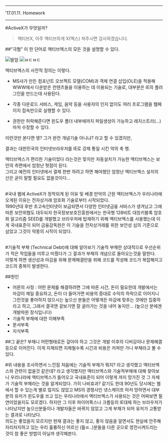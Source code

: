 ___
’17.01.11. Homework
___

#ActiveX가 무엇일까?

>액티브X, 아주 액티브하게 X(엑스) 쳐주시면 감사하겠습니다.

##”극혐”
이 한 단어로 액티브엑스의 모든 것을 설명할 수 있다.<br/>

![발암](https://image-proxy.namuwikiusercontent.com/r/http%3A%2F%2Finfo.yuhan.ac.kr%2Fsugdoc%2Fmenual%2Ftotalinformation_images%2Fimage016.jpg)
![ㅂㄷㅂㄷ](http://scontent.cdninstagram.com/t51.2885-15/s480x480/e35/c149.0.782.782/14714403_1220076061397012_4249031834790264832_n.jpg?ig_cache_key=MTM2ODE0MTc5NDc5MzQzMDYwNA%3D%3D.2.c)


액티브엑스의 사전적 정의는 이렇다.<br/>
 * MS사가 만든 컴포넌트 오브젝트 모델(COM)과 객체 연결 삽입(OLE)을 적용해 WWW에서 다운받은 컨텐츠들을 이용하는 데 이용되는 기술로, 대부분은  IE의 플러그인을 만드는데 사용된다.<br/>

* 각종 다운로드 서비스, 게임, 음악 등을 사용자의 인지 없이도 여러 프로그램을 웹페이지 접속만으로 실행할 수 있다.<br/>

* 권한만 허락해준다면 윈도우 폴더 내부에까지 파일생성이 가능하고 레지스트리(…) 마저 수정할 수 있다.

이런것만 본다면 엥? 그거 완전 개념기술 아니냐? 라고 할 수 있겠지만, 

결과는 대한민국의 인터넷브라우저를 IE로 강제 통일 시킨 악의 축 행.

액티브엑스가 편리한 기술이었다 라는것은 맞지만 자동설치가 가능한 액티브엑스는 보안의 측면에서 엄청난 헛점이 된다.<br/>
그리고 예전의 인터넷에서 결제 한번 하려고 하면 해야했던 엄청난 액티브엑스 설치의 산은 굳이 말할 필요도 없을것이다…<br/><br/>

#국내 웹에 ActiveX가 정착되게 된 이유 및 배경
만악의 근원 액티브엑스가 우리나라에 오게된 이유는 전자상거래 암호화 기술로부터 시작되었다.<br/>
1990년대 후반 초고속인터넷이 보급되면서 다양한 인터넷금융 서비스가 생겨났고 그에 따른 보안위협도 대두되자 한국정보보호진흥원에서는 한국형 128비트 대칭키블록 암호화 알고리즘 SEED를 개발했고 브라우저에 탑재하기 위해 액티브엑스를 사용했는데 이게 국내표준이 되어 금융감독원은 이 기술을 전자상거래를 위한 보안성 심의 기준으로 삼았고 그것이 악몽의 시작이 되었다.<br/><br/>

#기술적 부채 (Technical Debt)에 대해 알아보기
기술적 부채란 상대적으로 우선순위가 적은 작업들을 미루고 미뤘다가 그 결과가 부채의 개념으로 돌아오는것을 말한다.<br/>
이렇게 하면 생산성과 마감을 위해 문제해결만을 위해 코드를 작성해 코드가 복잡해지고 코드의 중복이 발생한다.<br/>

##원인
* 어른의 사정 : 어떤 문제를 해결하려면 그에 따른 시간, 돈이 필요한데 개발에서는 마감이 제일 중요하고, 돈이 더 들어가면 비용의 증대로 수익의 하락으로 이어지니 그런것을 좋아하지 않으시는 높으신 분들은 어떻게든 마감에 맞추는 것에만 집중하라고 하고, 그래서 결국엔 겉보기엔 잘 굴러가는 것을 내어 놓지만… (높으신 분에겐 개발따윈 장식입니다)<br/>
* 기술적 부채에 대한 이해부족
* 문서부족
* 지식부족

##그 끝은?
부채니 어떤형태로든 갚아야 하고 그것은 개발 이후의 디버깅이나 문제해결 등으로 이어진다. 이게 지체되면 지체될수록 시간과 비용은 커져만 가니 부채라고 볼 수 있다.


#위 내용을 조사하면서 느낀점
처음에는 기술적 부채가 뭐지? 라고 생각했고 액티브엑스와 관련이 없을것 같은데? 라고 생각했지만 액티브엑스와 기술적부채에 대해 찾아보니 우리나라에 액티브엑스가 들어오고 국내표준이 되어 이렇게 까지 망가진 것 그 자체가 기술적 부채라는 것을 알게되었다. 가히 나비효과? 같기도 한데 90년도 당시에는 웹에서 할 수 있는게 별로 많지도 않았고 MS의 경쟁사인 넷스케이프 마저 망하면서 대부분의 유저가 윈도우를 쓰고 있는 우리나라에서 액티브엑스가 사용되는 것은 어찌보면 필연이었을지도 모르겠다. 하지만 그 이후 파이어폭스나 크롬등의 IE대체 하는 브라우저가 나타났지만 높으신분들이나 개발자들은 바뀌지 않았고 그게 부채가 되어 유저가 고통받는 결과로 나타났다.<br/>
의도는 좋았을지 모르지만 현재 결과는 좋지 않고, 좋지 않음을 알면서도 현실에 안주해 자리차지하고 있는 우리 훌륭하신 어르신 (틀ㄸ..)분들을 다른 곳으로 영전시켜드리는 것이 참 좋은 방법이 아닐까 생각해본다.<br/><br/>






